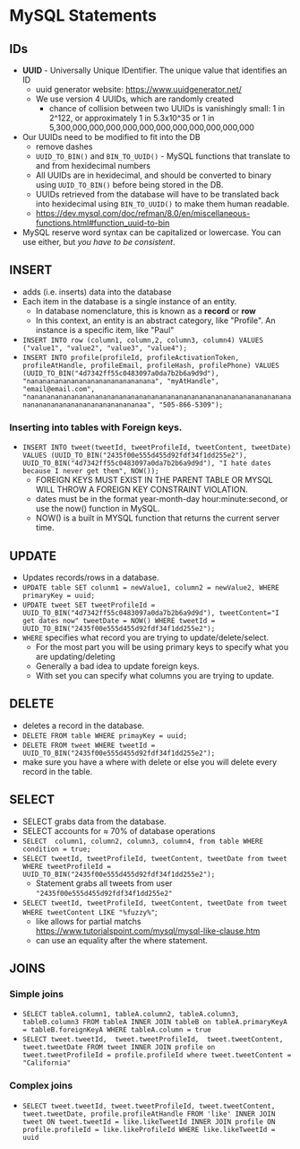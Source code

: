 # MySQL Statements

## IDs
- **UUID** - Universally Unique IDentifier.  The unique value that identifies an ID
    - uuid generator website: https://www.uuidgenerator.net/
    - We use version 4 UUIDs, which are randomly created
        - chance of collision between two UUIDs is vanishingly small: 1 in 2^122, or approximately 1 in 5.3x10^35 or 1 in 5,300,000,000,000,000,000,000,000,000,000,000,000
- Our UUIDs need to be modified to fit into the DB
    - remove dashes
    - `UUID_TO_BIN()` and `BIN_TO_UUID()` - MySQL functions that translate to and from hexidecimal numbers
    - All UUIDs are in hexidecimal, and should be converted to binary using `UUID_TO_BIN()` before being stored in the DB.
    - UUIDs retrieved from the database will have to be translated back into hexidecimal using `BIN_TO_UUID()` to make them human readable.
    - https://dev.mysql.com/doc/refman/8.0/en/miscellaneous-functions.html#function_uuid-to-bin
- MySQL reserve word syntax can be capitalized or lowercase.  You can use either, but *you have to be consistent*.

## INSERT
- adds (i.e. inserts) data into the database
- Each item in the database is a single instance of an entity.
    - In database nomenclature, this is known as a **record** or **row**
    - In this context, an entity is an abstract category, like "Profile".  An instance is a specific item, like "Paul"
- `INSERT INTO row (column1, column,2, column3, column4) VALUES ("value1", "value2", "value3", "value4");`
- `INSERT INTO profile(profileId, profileActivationToken, profileAtHandle, profileEmail, profileHash, profilePhone) VALUES (UUID_TO_BIN("4d7342ff55c0483097a0da7b2b6a9d9d"), "nananananananananananananananana", "myAtHandle", "email@email.com", "nanananananananananananananananananananananananananananananananananananananananananananananananaa", "505-866-5309");`

### Inserting into tables with Foreign keys.
- `INSERT INTO tweet(tweetId, tweetProfileId, tweetContent, tweetDate) VALUES (UUID_TO_BIN("2435f00e555d455d92fdf34f1dd255e2"), UUID_TO_BIN("4d7342ff55c0483097a0da7b2b6a9d9d"), "I hate dates because I never get them", NOW());`
    - FOREIGN KEYS MUST EXIST IN THE PARENT TABLE OR MYSQL WILL THROW A FOREIGN KEY CONSTRAINT VIOLATION.
    - dates must be in the format year-month-day hour:minute:second, or use the now() function in MySQL.
    - NOW() is a built in MYSQL function that returns the current server time.

## UPDATE
- Updates records/rows in a database.
- `UPDATE table SET colunm1 = newValue1, column2 = newValue2, WHERE primaryKey = uuid;`
- `UPDATE tweet SET tweetProfileId = UUID_TO_BIN("4d7342ff55c0483097a0da7b2b6a9d9d"), tweetContent="I get dates now" tweetDate = NOW() WHERE tweetId = UUID_TO_BIN("2435f00e555d455d92fdf34f1dd255e2");`
- `WHERE` specifies what record you are trying to update/delete/select.
    - For the most part you will be using primary keys to specify what you are updating/deleting
    - Generally a bad idea to update foreign keys.
    - With set you can specify what columns you are trying to update.

## DELETE
- deletes a record in the database.
- `DELETE FROM table WHERE primayKey = uuid;`
- `DELETE FROM tweet WHERE tweetId = UUID_TO_BIN("2435f00e555d455d92fdf34f1dd255e2");`
- make sure you have a where with delete or else you will delete every record in the table.

## SELECT
- SELECT grabs data from the database.
- SELECT accounts for ≈ 70% of database operations
- `SELECT  column1, column2, column3, column4, from table WHERE condition = true;`
- `SELECT tweetId, tweetProfileId, tweetContent, tweetDate from tweet WHERE tweetProfileId = UUID_TO_BIN("2435f00e555d455d92fdf34f1dd255e2");`
    - Statement grabs all tweets from user `"2435f00e555d455d92fdf34f1dd255e2"`
-  `SELECT tweetId, tweetProfileId, tweetContent, tweetDate from tweet WHERE tweetContent LIKE "%fuzzy%"`;
    - like allows for partial matchs https://www.tutorialspoint.com/mysql/mysql-like-clause.htm
    - can use an equality after the where statement.

## JOINS
### Simple joins
- `SELECT tableA.column1, tableA.column2, tableA.column3, tableB.column3 FROM tableA INNER JOIN tableB on tableA.primaryKeyA = tableB.foreignKeyA WHERE tableA.column = true`
- `SELECT tweet.tweetId,  tweet.tweetProfileId,  tweet.tweetContent, tweet.tweetDate FROM tweet INNER JOIN profile on tweet.tweetProfileId = profile.profileId where tweet.tweetContent = "California"`
### Complex joins
- `SELECT tweet.tweetId, tweet.tweetProfileId, tweet.tweetContent, tweet.tweetDate, profile.profileAtHandle FROM 'like' INNER JOIN tweet ON tweet.tweetId = like.likeTweetId INNER JOIN profile ON profile.profileId = like.likeProfileId WHERE like.likeTweetId = uuid`
